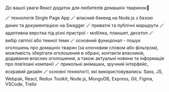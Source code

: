 До вашої уваги React додаток для любителів домашніх тваринок🐾

🪄 технологія Single Page App
🪄 власний бекенд на Node.js з базою даних та документацією на Swagger
🪄 приватні та публічні маршрути
🪄 адаптивна верстка під різні пристрої - мобілка, планшет, десктоп
🪄 вибір світлої або темної теми
🪄 основний функціонал - пошук оголошень про домашніх тварин (за ключовим словом або фільтром), можливість зберігати оголошення в обрані, контакти власників, додавання власних оголошення, а також актуальні новини та інформація про пов‘язані компанії
🪄 прикольні анімашки, зручний інтерфейс, яскравий дизайн
🪄 основні технології, які використовувались: Sass, JS, Webpak, React, Redux Toolkit, Node.js, MongoDB, Express, Git, Figma, VSCode, Trello
